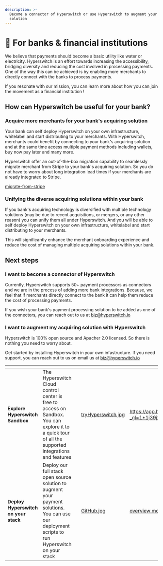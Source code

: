 ```yaml
---
description: >-
  Become a connector of Hyperswitch or use Hyperswitch to augment your acquiring
  solution
---
```


# 🏦 For banks & financial institutions

We believe that payments should become a basic utility like water or electricity. Hyperswitch is an effort towards increasing the accessibility, bridging diversity and reducing the cost involved in processing payments. One of the way this can be achieved is by enabling more merchants to directly connect with the banks to process payments.&#x20;

If you resonate with our mission, you can learn more about how you can join the movement as a financial institution !

## How can Hyperswitch be useful for your bank?

### Acquire more merchants for your bank's acquiring solution&#x20;

Your bank can self deploy Hyperswitch on your own infrastructure, whitelabel and start distributing to your merchants. With Hyperswitch, merchants could benefit by connecting to your bank's acquiring solution and at the same time access multiple payment methods including wallets, buy now pay later and many more.

Hyperswitch offer an out-of-the-box migration capability to seamlessly migrate merchant from Stripe to your bank's acquiring solution. So you do not have to worry about long integration lead times if your merchants are already integrated to Stripe.

[migrate-from-stripe](../hyperswitch-cloud/quickstart/migrate-from-stripe/ "mention")

### Unifying the diverse acquiring solutions within your bank

If you bank's acquiring technology is diversified with multiple technology solutions (may be due to recent acquisitions, or mergers, or any other reason) you can unify them all under Hyperswitch. And you will be able to self deploy Hyperswitch on your own infrastructure, whitelabel and start distributing to your merchants.&#x20;

This will significantly enhance the merchant onboarding experience and reduce the cost of managing multiple acquiring solutions within your bank.

## Next steps

### I want to become a connector of Hyperswitch

Currently, Hyperswitch supports 50+ payment processors as connectors and we are in the process of adding more bank integrations. Because, we feel that if merchants directly connect to the bank it can help them reduce the cost of processing payments.

If you wish your bank's payment processing solution to be added as one of the connectors, you can reach out to us at biz@hyperswitch.io

### I want to augment my acquiring solution with Hyperswitch

Hyperswitch is 100% open source and Apacher 2.0 licensed. So there is nothing you need to worry about.

Get started by installing Hyperswitch in your own infastructure. If you need support, you can reach out to us on email us at biz@hyperswitch.io

<table data-card-size="large" data-view="cards"><thead><tr><th></th><th></th><th></th><th data-hidden data-card-cover data-type="files"></th><th data-hidden data-card-target data-type="content-ref"></th></tr></thead><tbody><tr><td><strong>Explore Hyperswitch Sandbox</strong></td><td>The Hyperswitch Cloud control center is free to access on Sandbox. You can explore it to a quick tour of all the supported integrations and features</td><td></td><td><a href="../.gitbook/assets/tryHyperswitch.jpg">tryHyperswitch.jpg</a></td><td><a href="https://app.hyperswitch.io/register?_gl=1*1j39jxb*_ga*MTYzNTE0Mjg1LjE3MDEwOTAxODQ.*_ga_1X38KQVJ1S*MTcwMjA0MDc0NS4zMS4xLjE3MDIwNDQ2OTIuMjguMC4w">https://app.hyperswitch.io/register?_gl=1*1j39jxb*_ga*MTYzNTE0Mjg1LjE3MDEwOTAxODQ.*_ga_1X38KQVJ1S*MTcwMjA0MDc0NS4zMS4xLjE3MDIwNDQ2OTIuMjguMC4w</a></td></tr><tr><td><strong>Deploy Hyperswitch on your stack</strong></td><td>Deploy our full stack open source solution to augment your payment solutions. You can use our deployment scripts to run Hyperswitch on your stack</td><td></td><td><a href="../.gitbook/assets/GitHub.jpg">GitHub.jpg</a></td><td><a href="../hyperswitch-open-source/overview.md">overview.md</a></td></tr></tbody></table>

